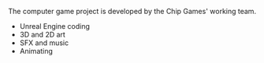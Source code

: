 The computer game project is developed by the Chip Games' working team.
- Unreal Engine coding
- 3D and 2D art
- SFX and music
- Animating

